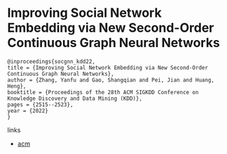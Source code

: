 # Improving Social Network Embedding via New Second-Order Continuous Graph Neural Networks

```
@inproceedings{socgnn_kdd22,
title = {Improving Social Network Embedding via New Second-Order Continuous Graph Neural Networks},
author = {Zhang, Yanfu and Gao, Shangqian and Pei, Jian and Huang, Heng},
booktitle = {Proceedings of the 28th ACM SIGKDD Conference on Knowledge Discovery and Data Mining (KDD)},
pages = {2515--2523},
year = {2022}
}
```

links
- [acm](https://dl.acm.org/doi/10.1145/3534678.3539415)
